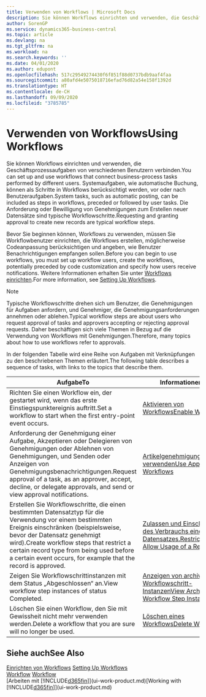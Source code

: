 ```yaml
---
title: Verwenden von Workflows | Microsoft Docs
description: Sie können Workflows einrichten und verwenden, die Geschäftsprozessaufgaben von verschiedenen Benutzern verbinden. Systemaufgaben, wie automatische Buchung, können als Schritte in Workflows berücksichtigt werden, vor oder nach Benutzeraufgaben. Die Anforderung oder Bewilligung von Genehmigungen zum Erstellen neuer Datensätze sind typische Workflowschritte.
author: SorenGP
ms.service: dynamics365-business-central
ms.topic: article
ms.devlang: na
ms.tgt_pltfrm: na
ms.workload: na
ms.search.keywords: ''
ms.date: 04/01/2020
ms.author: edupont
ms.openlocfilehash: 517c29549274430f6f851f88d0737bdb9aaf4faa
ms.sourcegitcommit: a80afd4e5075018716efad76d82a54e158f1392d
ms.translationtype: HT
ms.contentlocale: de-CH
ms.lasthandoff: 09/09/2020
ms.locfileid: "3785785"
---
```

# <a name="using-workflows"></a><span data-ttu-id="14fc6-105">Verwenden von Workflows</span><span class="sxs-lookup"><span data-stu-id="14fc6-105">Using Workflows</span></span>
<span data-ttu-id="14fc6-106">Sie können Workflows einrichten und verwenden, die Geschäftsprozessaufgaben von verschiedenen Benutzern verbinden.</span><span class="sxs-lookup"><span data-stu-id="14fc6-106">You can set up and use workflows that connect business-process tasks performed by different users.</span></span> <span data-ttu-id="14fc6-107">Systemaufgaben, wie automatische Buchung, können als Schritte in Workflows berücksichtigt werden, vor oder nach Benutzeraufgaben.</span><span class="sxs-lookup"><span data-stu-id="14fc6-107">System tasks, such as automatic posting, can be included as steps in workflows, preceded or followed by user tasks.</span></span> <span data-ttu-id="14fc6-108">Die Anforderung oder Bewilligung von Genehmigungen zum Erstellen neuer Datensätze sind typische Workflowschritte.</span><span class="sxs-lookup"><span data-stu-id="14fc6-108">Requesting and granting approval to create new records are typical workflow steps.</span></span>  

 <span data-ttu-id="14fc6-109">Bevor Sie beginnen können, Workflows zu verwenden, müssen Sie Workflowbenutzer einrichten, die Workflows erstellen, möglicherweise Codeanpassung berücksichtigen und angeben, wie Benutzer Benachrichtigungen empfangen sollen.</span><span class="sxs-lookup"><span data-stu-id="14fc6-109">Before you can begin to use workflows, you must set up workflow users, create the workflows, potentially preceded by code customization and specify how users receive notifications.</span></span> <span data-ttu-id="14fc6-110">Weitere Informationen erhalten Sie unter [Workflows einrichten](across-set-up-workflows.md).</span><span class="sxs-lookup"><span data-stu-id="14fc6-110">For more information, see [Setting Up Workflows](across-set-up-workflows.md).</span></span>  

> [!NOTE]  
>  <span data-ttu-id="14fc6-111">Typische Workflowschritte drehen sich um Benutzer, die Genehmigungen für Aufgaben anfordern, und Genehmiger, die Genehmigungsanforderungen annehmen oder ablehen.</span><span class="sxs-lookup"><span data-stu-id="14fc6-111">Typical workflow steps are about users who request approval of tasks and approvers accepting or rejecting approval requests.</span></span> <span data-ttu-id="14fc6-112">Daher beschäftigen sich viele Themen in Bezug auf die Verwendung von Workflows mit Genehmigungen.</span><span class="sxs-lookup"><span data-stu-id="14fc6-112">Therefore, many topics about how to use workflows refer to approvals.</span></span>  

 <span data-ttu-id="14fc6-113">In der folgenden Tabelle wird eine Reihe von Aufgaben mit Verknüpfungen zu den beschriebenen Themen erläutert.</span><span class="sxs-lookup"><span data-stu-id="14fc6-113">The following table describes a sequence of tasks, with links to the topics that describe them.</span></span>  

|<span data-ttu-id="14fc6-114">**Aufgabe**</span><span class="sxs-lookup"><span data-stu-id="14fc6-114">**To**</span></span>|<span data-ttu-id="14fc6-115">**Informationen**</span><span class="sxs-lookup"><span data-stu-id="14fc6-115">**See**</span></span>|  
|------------|-------------|  
|<span data-ttu-id="14fc6-116">Richten Sie einen Workflow ein, der gestartet wird, wenn das erste Einstiegspunktereignis auftritt.</span><span class="sxs-lookup"><span data-stu-id="14fc6-116">Set a workflow to start when the first entry-point event occurs.</span></span>|[<span data-ttu-id="14fc6-117">Aktivieren von Workflows</span><span class="sxs-lookup"><span data-stu-id="14fc6-117">Enable Workflows</span></span>](across-how-to-enable-workflows.md)|  
|<span data-ttu-id="14fc6-118">Anforderung der Genehmigung einer Aufgabe, Akzeptieren oder Delegieren von Genehmigungen oder Ablehnen von Genehmigungen, und Senden oder Anzeigen von Genehmigungsbenachrichtigungen.</span><span class="sxs-lookup"><span data-stu-id="14fc6-118">Request approval of a task, as an approver, accept, decline, or delegate approvals, and send or view approval notifications.</span></span>|[<span data-ttu-id="14fc6-119">Artikelgenehmigungsworkflow verwenden</span><span class="sxs-lookup"><span data-stu-id="14fc6-119">Use Approval Workflows</span></span>](across-how-use-approval-workflows.md)|  
|<span data-ttu-id="14fc6-120">Erstellen Sie Workflowschritte, die einen bestimmten Datensatztyp für die Verwendung vor einem bestimmten Ereignis einschränken (beispielsweise, bevor der Datensatz genehmigt wird).</span><span class="sxs-lookup"><span data-stu-id="14fc6-120">Create workflow steps that restrict a certain record type from being used before a certain event occurs, for example that the record is approved.</span></span>|[<span data-ttu-id="14fc6-121"> Zulassen und Einschränken des Verbrauchs eines Datensatzes.</span><span class="sxs-lookup"><span data-stu-id="14fc6-121">Restrict and Allow Usage of a Record</span></span>](across-how-to-restrict-and-allow-usage-of-a-record.md)|  
|<span data-ttu-id="14fc6-122">Zeigen Sie Workflowschrittinstanzen mit dem Status „Abgeschlossen“ an.</span><span class="sxs-lookup"><span data-stu-id="14fc6-122">View workflow step instances of status Completed.</span></span>|[<span data-ttu-id="14fc6-123">Anzeigen von archivierten Workflowschritt-Instanzen</span><span class="sxs-lookup"><span data-stu-id="14fc6-123">View Archived Workflow Step Instances</span></span>](across-how-to-view-archived-workflow-step-instances.md)|  
|<span data-ttu-id="14fc6-124">Löschen Sie einen Workflow, den Sie mit Gewissheit nicht mehr verwenden werden.</span><span class="sxs-lookup"><span data-stu-id="14fc6-124">Delete a workflow that you are sure will no longer be used.</span></span>|[<span data-ttu-id="14fc6-125">Löschen eines Workflows</span><span class="sxs-lookup"><span data-stu-id="14fc6-125">Delete Workflows</span></span>](across-how-to-delete-workflows.md)|  

## <a name="see-also"></a><span data-ttu-id="14fc6-126">Siehe auch</span><span class="sxs-lookup"><span data-stu-id="14fc6-126">See Also</span></span>  
<span data-ttu-id="14fc6-127">[Einrichten von Workflows](across-set-up-workflows.md) </span><span class="sxs-lookup"><span data-stu-id="14fc6-127">[Setting Up Workflows](across-set-up-workflows.md) </span></span>  
<span data-ttu-id="14fc6-128">[Workflow](across-workflow.md) </span><span class="sxs-lookup"><span data-stu-id="14fc6-128">[Workflow](across-workflow.md) </span></span>  
<span data-ttu-id="14fc6-129">[Arbeiten mit [!INCLUDE[d365fin](includes/d365fin_md.md)]](ui-work-product.md)</span><span class="sxs-lookup"><span data-stu-id="14fc6-129">[Working with [!INCLUDE[d365fin](includes/d365fin_md.md)]](ui-work-product.md)</span></span>
